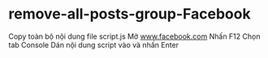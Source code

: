 # remove-all-posts-group-Facebook
Copy toàn bộ nội dung file script.js
Mở www.facebook.com
Nhấn F12
Chọn tab Console
Dán nội dung script vào và nhấn Enter
